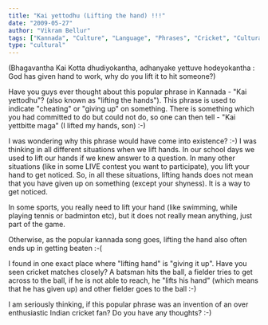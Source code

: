 ```yaml
---
title: "Kai yettodhu (Lifting the hand) !!!"
date: "2009-05-27"
author: "Vikram Bellur"
tags: ["Kannada", "Culture", "Language", "Phrases", "Cricket", "Cultural Analysis"]
type: "cultural"
---
```


(Bhagavantha Kai Kotta dhudiyokantha, adhanyake yettuve hodeyokantha : God has given hand to work, why do you lift it to hit someone?)

Have you guys ever thought about this popular phrase in Kannada - "Kai yettodhu"? (also known as "lifting the hands"). This phrase is used to indicate "cheating" or "giving up" on something. There is something which you had committed to do but could not do, so one can then tell - "Kai yettbitte maga" (I lifted my hands, son) :-)

I was wondering why this phrase would have come into existence? :-) I was thinking in all different situations when we lift hands. In our school days we used to lift our hands if we knew answer to a question. In many other situations (like in some LIVE contest you want to participate), you lift your hand to get noticed. So, in all these situations, lifting hands does not mean that you have given up on something (except your shyness). It is a way to get noticed.

In some sports, you really need to lift your hand (like swimming, while playing tennis or badminton etc), but it does not really mean anything, just part of the game.

Otherwise, as the popular kannada song goes, lifting the hand also often ends up in getting beaten :-(

I found in one exact place where "lifting hand" is "giving it up". Have you seen cricket matches closely? A batsman hits the ball, a fielder tries to get across to the ball, if he is not able to reach, he "lifts his hand" (which means that he has given up) and other fielder goes to the ball :-)

I am seriously thinking, if this popular phrase was an invention of an over enthusiastic Indian cricket fan? Do you have any thoughts? :-)
